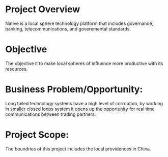 # Project Overview

Native is a local sphere technology platform that includes governance, banking, telecommunications, and goveremental standards.

# Objective
The objective it to make local spheres of influence more productive with its resources.

# Business Problem/Opportunity:
Long tailed technology systems have a high level of corruption, by working in smaller closed loops system it opens up the opportunity for real time communications between trading partners.

# Project Scope: 
The boundries of this project includes the local providences in China.


